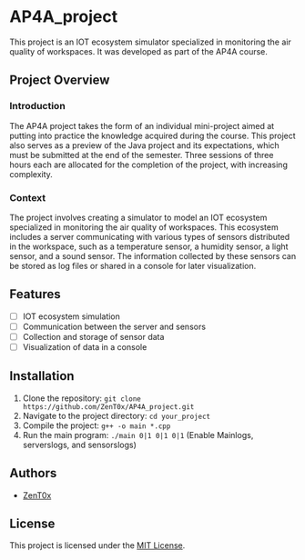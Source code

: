 # AP4A_project

This project is an IOT ecosystem simulator specialized in monitoring the air quality of workspaces. It was developed as part of the AP4A course.

## Project Overview

### Introduction

The AP4A project takes the form of an individual mini-project aimed at putting into practice the knowledge acquired during the course. This project also serves as a preview of the Java project and its expectations, which must be submitted at the end of the semester. Three sessions of three hours each are allocated for the completion of the project, with increasing complexity.

### Context

The project involves creating a simulator to model an IOT ecosystem specialized in monitoring the air quality of workspaces. This ecosystem includes a server communicating with various types of sensors distributed in the workspace, such as a temperature sensor, a humidity sensor, a light sensor, and a sound sensor. The information collected by these sensors can be stored as log files or shared in a console for later visualization.

## Features

- [ ] IOT ecosystem simulation
- [ ] Communication between the server and sensors
- [ ] Collection and storage of sensor data
- [ ] Visualization of data in a console

## Installation

1. Clone the repository: `git clone https://github.com/ZenT0x/AP4A_project.git`
2. Navigate to the project directory: `cd your_project`
3. Compile the project: `g++ -o main *.cpp`
4. Run the main program: `./main 0|1 0|1 0|1` (Enable Mainlogs, serverslogs, and sensorslogs)

## Authors

- [ZenT0x](https://github.com/ZenT0x)

## License

This project is licensed under the [MIT License](https://opensource.org/licenses/MIT).
